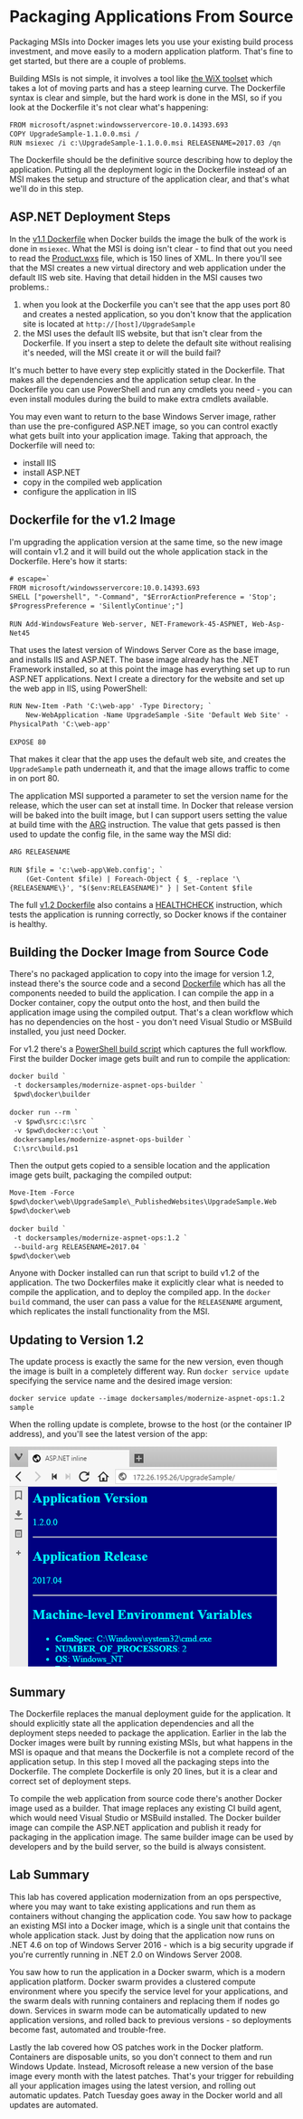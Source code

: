 # Packaging Applications From Source

Packaging MSIs into Docker images lets you use your existing build process investment, and move easily to a modern application platform. That's fine to get started, but there are a couple of problems.

Building MSIs is not simple, it involves a tool like [the WiX toolset](http://wixtoolset.org) which takes a lot of moving parts and has a steep learning curve. The Dockerfile syntax is clear and simple, but the hard work is done in the MSI, so if you look at the Dockerfile it's not clear what's happening:

```
FROM microsoft/aspnet:windowsservercore-10.0.14393.693
COPY UpgradeSample-1.1.0.0.msi /
RUN msiexec /i c:\UpgradeSample-1.1.0.0.msi RELEASENAME=2017.03 /qn
```

The Dockerfile should be the definitive source describing how to deploy the application. Putting all the deployment logic in the Dockerfile instead of an MSI makes the setup and structure of the application clear, and that's what we'll do in this step.

## ASP.NET Deployment Steps

In the [v1.1 Dockerfile](v1.1/Dockerfile) when Docker builds the image the bulk of the work is done in `msiexec`. What the MSI is doing isn't clear - to find that out you need to read the [Product.wxs](v1.2/src/UpgradeSample.Setup/Product.wxs) file, which is 150 lines of XML. In there you'll see that the MSI creates a new virtual directory and web application under the default IIS web site. Having that detail hidden in the MSI causes two problems.:

1. when you look at the Dockerfile you can't see that the app uses port 80 and creates a nested application, so you don't know that the application site is located at `http://[host]/UpgradeSample`
2. the MSI uses the default IIS website, but that isn't clear from the Dockerfile. If you insert a step to delete the default site without realising it's needed, will the MSI create it or will the build fail?

It's much better to have every step explicitly stated in the Dockerfile. That makes all the dependencies and the application setup clear. In the Dockerfile you can use PowerShell and run any cmdlets you need - you can even install modules during the build to make extra cmdlets available.

You may even want to return to the base Windows Server image, rather than use the pre-configured ASP.NET image, so you can control exactly what gets built into your application image. Taking that approach, the Dockerfile will need to:

- install IIS
- install ASP.NET
- copy in the compiled web application
- configure the application in IIS

## Dockerfile for the v1.2 Image

I'm upgrading the application version at the same time, so the new image will contain v1.2 and it will build out the whole application stack in the Dockerfile. Here's how it starts:

```
# escape=`
FROM microsoft/windowsservercore:10.0.14393.693
SHELL ["powershell", "-Command", "$ErrorActionPreference = 'Stop'; $ProgressPreference = 'SilentlyContinue';"]

RUN Add-WindowsFeature Web-server, NET-Framework-45-ASPNET, Web-Asp-Net45
```

That uses the latest version of Windows Server Core as the base image, and installs IIS and ASP.NET. The base image already has the .NET Framework installed, so at this point the image has everything set up to run ASP.NET applications. Next I create a directory for the website and set up the web app in IIS, using PowerShell:

```
RUN New-Item -Path 'C:\web-app' -Type Directory; `
    New-WebApplication -Name UpgradeSample -Site 'Default Web Site' -PhysicalPath 'C:\web-app'

EXPOSE 80
```

That makes it clear that the app uses the default web site, and creates the `UpgradeSample` path underneath it, and that the image allows traffic to come in on port 80.

The application MSI supported a parameter to set the version name for the release, which the user can set at install time. In Docker that release version will be baked into the built image, but I can support users setting the value at build time with the [ARG](https://docs.docker.com/engine/reference/builder/#arg) instruction. The value that gets passed is then used to update the config file, in the same way the MSI did:

```
ARG RELEASENAME

RUN $file = 'c:\web-app\Web.config'; `
    (Get-Content $file) | Foreach-Object { $_ -replace '\{RELEASENAME\}', "$($env:RELEASENAME)" } | Set-Content $file
```

The full [v1.2 Dockerfile](v1.2/docker/web/Dockerfile) also contains a [HEALTHCHECK](https://docs.docker.com/engine/reference/builder/#healthcheck) instruction, which tests the application is running correctly, so Docker knows if the container is healthy.

## Building the Docker Image from Source Code

There's no packaged application to copy into the image for version 1.2, instead there's the source code and a second [Dockerfile](v1.2/docker/builder/Dockerfile) which has all the components needed to build the application. I can compile the app in a Docker container, copy the output onto the host, and then build the application image using the compiled output. That's a clean workflow which has no dependencies on the host - you don't need Visual Studio or MSBuild installed, you just need Docker.

For v1.2 there's a [PowerShell build script](v1.2/build.ps1) which captures the full workflow. First the builder Docker image gets built and run to compile the application:

```
docker build `
 -t dockersamples/modernize-aspnet-ops-builder `
 $pwd\docker\builder

docker run --rm `
 -v $pwd\src:c:\src `
 -v $pwd\docker:c:\out `
 dockersamples/modernize-aspnet-ops-builder `
 C:\src\build.ps1
```

Then the output gets copied to a sensible location and the application image gets built, packaging the compiled output:

```
Move-Item -Force $pwd\docker\web\UpgradeSample\_PublishedWebsites\UpgradeSample.Web $pwd\docker\web

docker build `
 -t dockersamples/modernize-aspnet-ops:1.2 `
 --build-arg RELEASENAME=2017.04 `
$pwd\docker\web
```

Anyone with Docker installed can run that script to build v1.2 of the application. The two Dockerfiles make it explicitly clear what is needed to compile the application, and to deploy the compiled app. In the `docker build` command, the user can pass a value for the `RELEASENAME` argument, which replicates the install functionality from the MSI.

## Updating to Version 1.2

The update process is exactly the same for the new version, even though the image is built in a completely different way. Run `docker service update` specifying the service name and the desired image version:

```
docker service update --image dockersamples/modernize-aspnet-ops:1.2 sample
```

When the rolling update is complete, browse to the host (or the container IP address), and you'll see the latest version of the app:

![Version 1.2 of the sample app](img/app-v1.2.png)

## Summary

The Dockerfile replaces the manual deployment guide for the application. It should explicitly state all the application dependencies and all the deployment steps needed to package the application. Earlier in the lab the Docker images were built by running existing MSIs, but what happens in the MSI is opaque and that means the Dockerfile is not a complete record of the application setup. In this step I moved all the packaging steps into the Dockerfile. The complete Dockerfile is only 20 lines, but it is a clear and correct set of deployment steps.

To compile the web application from source code there's another Docker image used as a builder. That image replaces any existing CI build agent, which would need Visual Studio or MSBuild installed. The Docker builder image can compile the ASP.NET application and publish it ready for packaging in the application image. The same builder image can be used by developers and by the build server, so the build is always consistent.

## Lab Summary

This lab has covered application modernization from an ops perspective, where you may want to take existing applications and run them as containers without changing the application code. You saw how to package an existing MSI into a Docker image, which is a single unit that contains the whole application stack. Just by doing that the application now runs on .NET 4.6 on top of Windows Server 2016 - which is a big security upgrade if you're currently running in .NET 2.0 on Windows Server 2008.

You saw how to run the application in a Docker swarm, which is a modern application platform. Docker swarm provides a clustered compute environment where you specify the service level for your applications, and the swarm deals with running containers and replacing them if nodes go down. Services in swarm mode can be automatically updated to new application versions, and rolled back to previous versions - so deployments become fast, automated and trouble-free.

Lastly the lab covered how OS patches work in the Docker platform. Containers are disposable units, so you don't connect to them and run Windows Update. Instead, Microsoft release a new version of the base image every month with the latest patches. That's your trigger for rebuilding all your application images using the latest version, and rolling out automatic updates. Patch Tuesday goes away in the Docker world and all updates are automated.
